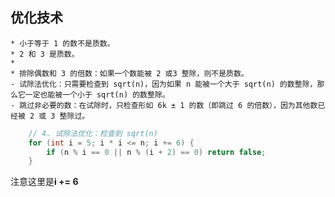 ## 优化技术  
    * 小于等于 1 的数不是质数。
    * 2 和 3 是质数。  
    * 
    * 排除偶数和 3 的倍数：如果一个数能被 2 或3 整除，则不是质数。
    - 试除法优化：只需要检查到 sqrt(n)，因为如果 n 能被一个大于 sqrt(n) 的数整除，那么它一定也能被一个小于 sqrt(n) 的数整除。
    - 跳过非必要的数：在试除时，只检查形如 6k ± 1 的数（即跳过 6 的倍数），因为其他数已经被 2 或 3 整除过。 
   
```cpp
    // 4. 试除法优化：检查到 sqrt(n)
    for (int i = 5; i * i <= n; i += 6) {
        if (n % i == 0 || n % (i + 2) == 0) return false;
    }
```  
注意这里是**i += 6**